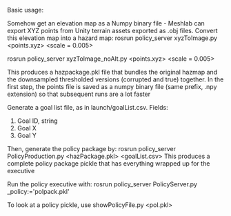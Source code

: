 Basic usage:

Somehow get an elevation map as a Numpy binary file - Meshlab can export XYZ points from Unity terrain assets exported as .obj files.
Convert this elevation map into a hazard map:
rosrun policy_server xyzToImage.py <width in px> <points.xyz> <scale = 0.005> 

rosrun policy_server xyzToImage_noAlt.py <width in px> <points.xyz> <scale = 0.005> <txt based hazMap>


This produces a hazpackage.pkl file that bundles the original hazmap and the downsampled thresholded versions (corrupted and true) together. In the first step, the points file is saved as a numpy binary file (same prefix, .npy extension) so that subsequent runs are a lot faster

Generate a goal list file, as in launch/goalList.csv. Fields:
1. Goal ID, string
2. Goal X
3. Goal Y

Then, generate the policy package by:
rosrun policy_server PolicyProduction.py <hazPackage.pkl> <goalList.csv>
This produces a complete policy package pickle that has everything wrapped up for the executive

Run the policy executive with:
rosrun policy_server PolicyServer.py _policy:='polpack.pkl'

To look at a policy pickle, use showPolicyFile.py <pol.pkl> 
